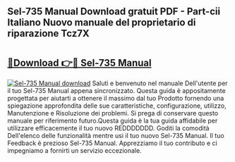 ## Sel-735 Manual Download gratuit PDF - Part-cii Italiano Nuovo manuale del proprietario di riparazione Tcz7X

# <h2><a href="http://dfdd6wg.blite.top/?on=Sel-735+Manual">🔗Download 👉🔴 Sel-735 Manual</a></h2>

[![Sel-735 Manual download](https://i.imgur.com/lujVjoI.png)](http://dfdd6wg.blite.top/?on=Sel-735+Manual)
Saluti e benvenuto nel manuale Dell'utente per il tuo Sel-735 Manual appena sincronizzato. Questa guida è appositamente progettata per aiutarti a ottenere il massimo dal tuo Prodotto fornendo una spiegazione approfondita delle sue caratteristiche, configurazione, utilizzo, Manutenzione e Risoluzione dei problemi. Si prega di conservare questo manuale per riferimento futuro.Questa guida è la tua guida affidabile per utilizzare efficacemente il tuo nuovo REDDDDDDD. Goditi la comodità Dell'elenco delle funzionalità mentre usi il tuo nuovo Sel-735 Manual. Il tuo Feedback è prezioso Sel-735 Manual. Apprezziamo il tuo contributo e ci impegniamo a fornirti un servizio eccezionale.
